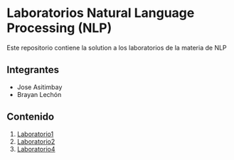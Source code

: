 # Laboratorios Natural Language Processing (NLP)

Este repositorio contiene la solution a los laboratorios de la materia de NLP

## Integrantes

- Jose Asitimbay
- Brayan Lechón

## Contenido

1. [Laboratorio1](https://github.com/balechon/NLP_Laboratorios/blob/master/Laboratorio1.ipynb)
2. [Laboratorio2](https://github.com/balechon/NLP_Laboratorios/blob/master/Laboratorio2.ipynb)
3. [Laboratorio4](https://github.com/balechon/NLP_Laboratorios/blob/master/Laboratorio4.ipynb)

